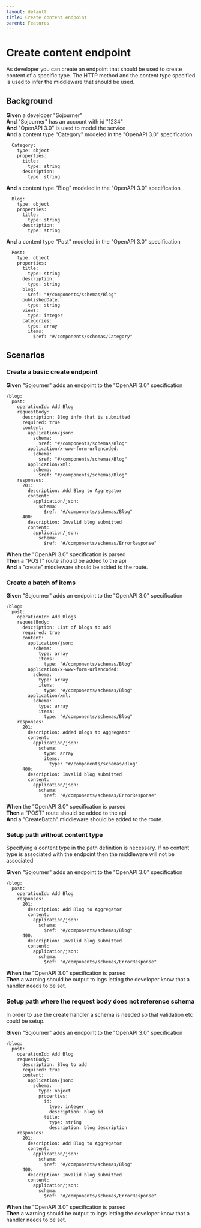 ```yaml
---
layout: default
title: Create content endpoint
parent: Features
---
```

# Create content endpoint

As developer you can create an endpoint that should be used to create content of a specific type. The HTTP method and the
  content type specified is used to infer the middleware that should be used.

## Background

**Given** a developer "Sojourner"  
**And** "Sojourner" has an account with id "1234"  
**And** "OpenAPI 3.0" is used to model the service  
**And** a content type "Category" modeled in the "OpenAPI 3.0" specification  

```
  Category:
    type: object
    properties:
      title:
        type: string
      description:
        type: string
```
**And** a content type "Blog" modeled in the "OpenAPI 3.0" specification  

```
  Blog:
    type: object
    properties:
      title:
        type: string
      description:
        type: string
```
**And** a content type "Post" modeled in the "OpenAPI 3.0" specification  

```
  Post:
    type: object
    properties:
      title:
        type: string
      description:
        type: string
      blog:
        $ref: "#/components/schemas/Blog"
      publishedDate:
        type: string
      views:
        type: integer
      categories:
        type: array
        items:
          $ref: "#/components/schemas/Category"
```

## Scenarios

### Create a basic create endpoint

**Given** "Sojourner" adds an endpoint to the "OpenAPI 3.0" specification  

```
/blog:
  post:
    operationId: Add Blog
    requestBody:
      description: Blog info that is submitted
      required: true
      content:
        application/json:
          schema:
            $ref: "#/components/schemas/Blog"
        application/x-www-form-urlencoded:
          schema:
            $ref: "#/components/schemas/Blog"
        application/xml:
          schema:
            $ref: "#/components/schemas/Blog"
    responses:
      201:
        description: Add Blog to Aggregator
        content:
          application/json:
            schema:
              $ref: "#/components/schemas/Blog"
      400:
        description: Invalid blog submitted
        content:
          application/json:
            schema:
              $ref: "#/components/schemas/ErrorResponse"
```
**When** the "OpenAPI 3.0" specification is parsed  
**Then** a "POST" route should be added to the api  
**And** a "create" middleware should be added to the route.  

### Create a batch of items

**Given** "Sojourner" adds an endpoint to the "OpenAPI 3.0" specification  

```
/blog:
  post:
    operationId: Add Blogs
    requestBody:
      description: List of blogs to add
      required: true
      content:
        application/json:
          schema:
            type: array
            items:
              type: "#/components/schemas/Blog"
        application/x-www-form-urlencoded:
          schema:
            type: array
            items:
              type: "#/components/schemas/Blog"
        application/xml:
          schema:
            type: array
            items:
              type: "#/components/schemas/Blog"
    responses:
      201:
        description: Added Blogs to Aggregator
        content:
          application/json:
            schema:
              type: array
              items:
                type: "#/components/schemas/Blog"
      400:
        description: Invalid blog submitted
        content:
          application/json:
            schema:
              $ref: "#/components/schemas/ErrorResponse"
```
**When** the "OpenAPI 3.0" specification is parsed  
**Then** a "POST" route should be added to the api  
**And** a "CreateBatch" middleware should be added to the route.  

### Setup path without content type


Specifying a content type in the path definition is necessary. If no content type is associated with the endpoint
    then the middleware will not be associated

**Given** "Sojourner" adds an endpoint to the "OpenAPI 3.0" specification  

```
/blog:
  post:
    operationId: Add Blog
    responses:
      201:
        description: Add Blog to Aggregator
        content:
          application/json:
            schema:
              $ref: "#/components/schemas/Blog"
      400:
        description: Invalid blog submitted
        content:
          application/json:
            schema:
              $ref: "#/components/schemas/ErrorResponse"
```
**When** the "OpenAPI 3.0" specification is parsed  
**Then** a warning should be output to logs letting the developer know that a handler needs to be set.  

### Setup path where the request body does not reference schema


In order to use the create handler a schema is needed so that validation etc could be setup.

**Given** "Sojourner" adds an endpoint to the "OpenAPI 3.0" specification  

```
/blog:
  post:
    operationId: Add Blog
    requestBody:
      description: Blog to add
      required: true
      content:
        application/json:
          schema:
            type: object
            properties:
              id:
                type: integer
                description: blog id
              title:
                type: string
                description: blog description
    responses:
      201:
        description: Add Blog to Aggregator
        content:
          application/json:
            schema:
              $ref: "#/components/schemas/Blog"
      400:
        description: Invalid blog submitted
        content:
          application/json:
            schema:
              $ref: "#/components/schemas/ErrorResponse"
```
**When** the "OpenAPI 3.0" specification is parsed  
**Then** a warning should be output to logs letting the developer know that a handler needs to be set.  
